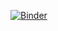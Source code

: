 [![Binder](https://mybinder.org/badge_logo.svg)](https://mybinder.org/v2/gh/JuanMa2020/learnr/master?urlpath=rstudio)
